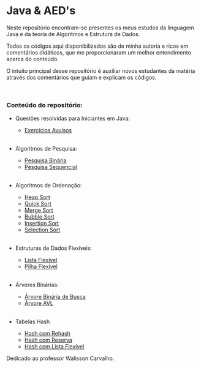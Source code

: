 # Java & AED's

Neste repositório encontram-se presentes os meus estudos da linguagem Java e da teoria de Algoritmos e Estrutura de Dados.

Todos os códigos aqui disponibilizados são de minha autoria e ricos em comentários didáticos, que me proporcionaram um melhor entendimento acerca do conteúdo.

O intuito principal desse repositório é auxiliar novos estudantes da matéria através dos comentários que guiam e explicam os códigos.

<br>


### **Conteúdo do repositório:**

 - Questões resolvidas para Iniciantes em Java:
    - [Exercícios Avulsos](./A99Avulsos/)
    <br><br>
 - Algoritmos de Pesquisa:
    - [Pesquisa Binária](./A01Pesquisa/Binaria.java)
    - [Pesquisa Sequencial](./A01Pesquisa/Sequencial.java)
    <br><br>
  
 - Algoritmos de Ordenação:
    - [Heap Sort](./A02Sorting/Heap.java)
    - [Quick Sort](./A02Sorting/Quick.java)
    - [Merge Sort](./A02Sorting/Merge.java)
    - [Bubble Sort](./A02Sorting/Bubble.java)
    - [Insertion Sort](./A02Sorting/Insertion.java)
    - [Selection Sort](./A02Sorting/Selection.java)
    <br><br>

 - Estruturas de Dados Flexíveis:
    - [Lista Flexível](./A03EstruturasDeDados/Flexiveis/Lista/)
    - [Pilha Flexível](./A03EstruturasDeDados/Flexiveis/Pilha/)
    <br><br>
   
 - Árvores Binárias:
   - [Árvore Binária de Busca](./A04ArvoresBinarias/Arvore/)
   - [Árvore AVL](./A04ArvoresBinarias/ArvoreAVL/)
   <br><br>

- Tabelas Hash
  - [Hash com Rehash](./A05TabelasHash/HashRehash.java)
  - [Hash com Reserva](./A05TabelasHash/HashReserva.java)
  - [Hash com Lista Flexível](./A05FuncoesHash/HashLista.java)

Dedicado ao professor Walisson Carvalho.
